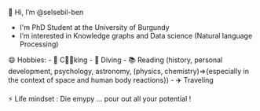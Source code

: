 👋 Hi, I’m @selsebil-ben
<!--- 👩🏻‍💻 I’m a full stack developer (React, Next js, Expess js, React native, Expo, MongoDb, RESTful API) --->
- I'm PhD Student at the University of Burgundy
- I’m interested in Knowledge graphs and Data science (Natural language Processing)
<!---  -  I’m looking to collaborate on project merging web programming and data science
- 📫 How to reach me :
     - 📧 selsebilben.dev@gmail.com
   --->    
 😄 Hobbies: 
    - 🥗 C🍳🥘king
    - 🤿 Diving
    - 📚 Reading (history, personal development, psychology, astronomy, (physics, chemistry)=>{especially in the context of space and human body reactions})
    - ✈️ Traveling
    
⚡ Life mindset : Die emypy ... pour out all your potential !

<!---
selsebil-ben/selsebil-ben is a ✨ special ✨ repository because its `README.md` (this file) appears on your GitHub profile.
You can click the Preview link to take a look at your changes.
--->


